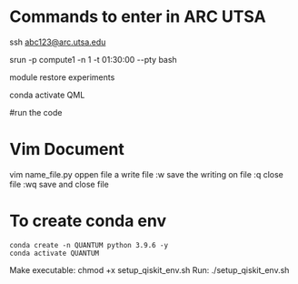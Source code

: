 # Commands to enter in ARC UTSA
ssh abc123@arc.utsa.edu

srun -p compute1 -n 1 -t 01:30:00 --pty bash

module restore experiments

conda activate QML

#run the code
# Vim Document
vim name_file.py        oppen file
a                       write file
:w                      save the writing on file
:q                      close file
:wq                     save and close file



# To create conda env

    conda create -n QUANTUM python 3.9.6 -y 
    conda activate QUANTUM
Make executable: 
    chmod +x setup_qiskit_env.sh
Run:
    ./setup_qiskit_env.sh
